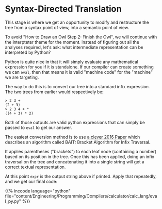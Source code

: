 # Syntax-Directed Translation

<script>
    document.getElementById("compilersMenu").open = true;
</script>

This stage is where we get an opportunity to modify and restructure the tree from a syntax point of view, into a semantic point of view.

To avoid "How to Draw an Owl Step 2: Finish the Owl", we will continue with the interpteter theme for the moment. Instead of figuring out all the analyses required, let's ask: what intermediate representation can be interpreted by Python?

Python is quite nice in that it will simply evaluate any mathematical expression for you if it is standalone. If our compiler can create something we can `eval`, then that means it is valid "machine code" for the "machine" we are targeting.

The way to do this is to convert our tree into a standard infix expression. The two trees from earlier would respectively be:

```
> 2 3 +
(2 + 3)
> 2 3 4 + *
((4 + 3) * 2)
```

Both of those outputs are valid python expressions that can simply be passed to `eval` to get our answer.

The easiest conversion method is to use [a clever 2016 Paper](https://www.um.edu.mt/library/oar/bitstream/123456789/14892/1/Converting%20a%20binary%20tree%20expression%20to%20infix%20notation%20using%20the%20BAT%20algorithm.pdf) which describes an algorithm called BAIT: Bracket Algorithm for Infix Traversal.

It applies parentheses ("brackets") to each leaf node (containing a number) based on its position in the tree. Once this has been applied, doing an infix traversal on the tree and concatenating it into a single string will get a correct textual representation.

At this point `expr` is the output string above if printed. Apply that repeatedly, and we get our final code:

{{% inccode language="python" file="content/Engineering/Programming/Compilers/calculator/calc_lang/eval_py.py" %}}

